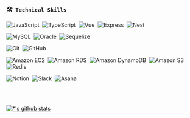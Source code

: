 ### 🛠 &nbsp;`Technical Skills`
![JavaScript](https://img.shields.io/badge/-JavaScript-05122A?style=for-the-badge&logo=JavaScript&color=black)&nbsp;
![TypeScript](https://img.shields.io/badge/-TypeScript-3178C6?style=for-the-badge&logo=TypeScript&color=black)&nbsp;
![Vue](https://img.shields.io/badge/-Vue.js-4FC08D?style=for-the-badge&logo=Vue.js&logoColor=Vue.js&color=black)&nbsp;
![Express](https://img.shields.io/badge/-Express-05122A?style=for-the-badge&logo=Express&logoColor=Express&color=black)&nbsp;
![Nest](https://img.shields.io/badge/-NestJS-E0234E?style=for-the-badge&logo=NestJS&logoColor=NestJS&color=black)&nbsp;


![MySQL](https://img.shields.io/badge/-MySQL-4479A1?style=for-the-badge&logo=MySQL&logoColor=MySQL&color=black)&nbsp;
![Oracle](https://img.shields.io/badge/-Oracle-4479A1?style=for-the-badge&logo=Oracle&logoColor=Oracle&color=black)&nbsp;
![Sequelize](https://img.shields.io/badge/-Sequelize-4479A1?style=for-the-badge&logo=Sequelize&logoColor=Sequelize&color=black)&nbsp;


![Git](https://img.shields.io/badge/-Git-05122A?style=for-the-badge&logo=git&color=black)&nbsp;
![GitHub](https://img.shields.io/badge/-GitHub-05122A?style=for-the-badge&logo=github&color=black)&nbsp;


![Amazon EC2](https://img.shields.io/badge/-EC2-FF9900?style=for-the-badge&logo=AmazonEC2&logoColor=AmazonEC2&color=black)&nbsp;
![Amazon RDS](https://img.shields.io/badge/-RDS-FF9900?style=for-the-badge&logo=AmazonRDS&logoColor=AmazonRDS&color=black)&nbsp;
![Amazon DynamoDB](https://img.shields.io/badge/-DynamoDB-FF9900?style=for-the-badge&logo=AmazonDynamoDB&logoColor=AmazonDynamoDB&color=black)&nbsp;
![Amazon S3](https://img.shields.io/badge/-S3-FF9900?style=for-the-badge&logo=AmazonS3&logoColor=AmazonS3&color=black)&nbsp;
![Redis](https://img.shields.io/badge/-Redis-FF9900?style=for-the-badge&logo=Redis&logoColor=Redis&color=black)&nbsp;



![Notion](https://img.shields.io/badge/-Notion-FF9900?style=for-the-badge&logo=Notion&logoColor=Notion&color=black)&nbsp;
![Slack](https://img.shields.io/badge/-Slack-4A154B?style=for-the-badge&logo=Slack&logoColor=Slack&color=black)&nbsp;
![Asana](https://img.shields.io/badge/-Asana-FF9900?style=for-the-badge&logo=Asana&logoColor=Asana&color=black)&nbsp;


<br><br>

[![*'s github stats](https://github-readme-stats.vercel.app/api?username=Ansu-dev&show_icons=true&theme=gruvbox)](https://github.com/Ansu-dev)

